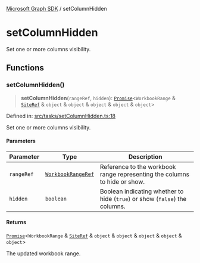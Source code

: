 [Microsoft Graph SDK](README.md) / setColumnHidden

# setColumnHidden

Set one or more columns visibility.

## Functions

### setColumnHidden()

> **setColumnHidden**(`rangeRef`, `hidden`): [`Promise`](https://developer.mozilla.org/docs/Web/JavaScript/Reference/Global_Objects/Promise)\<`WorkbookRange` & [`SiteRef`](Site-1.md#siteref) & `object` & `object` & `object` & `object` & `object`\>

Defined in: [src/tasks/setColumnHidden.ts:18](https://github.com/Future-Secure-AI/microsoft-graph/blob/main/src/tasks/setColumnHidden.ts#L18)

Set one or more columns visibility.

#### Parameters

| Parameter | Type | Description |
| ------ | ------ | ------ |
| `rangeRef` | [`WorkbookRangeRef`](WorkbookRange-1.md#workbookrangeref) | Reference to the workbook range representing the columns to hide or show. |
| `hidden` | `boolean` | Boolean indicating whether to hide (`true`) or show (`false`) the columns. |

#### Returns

[`Promise`](https://developer.mozilla.org/docs/Web/JavaScript/Reference/Global_Objects/Promise)\<`WorkbookRange` & [`SiteRef`](Site-1.md#siteref) & `object` & `object` & `object` & `object` & `object`\>

The updated workbook range.
